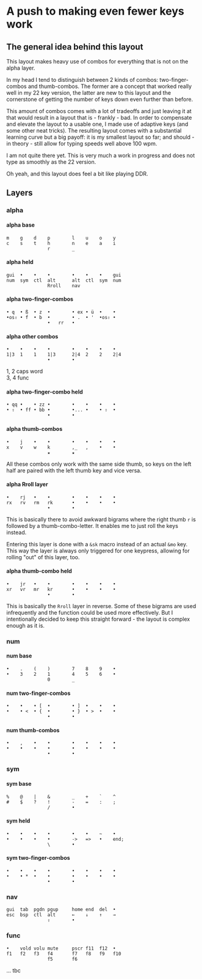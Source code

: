 # A push to making even fewer keys work
## The general idea behind this layout
This layout makes heavy use of combos for everything that is not on the alpha layer.

In my head I tend to distinguish between 2 kinds of combos: two-finger-combos and thumb-combos. The former are a concept that worked really well in my 22 key version, the latter are new to this layout and the cornerstone of getting the number of keys down even further than before.

This amount of combos comes with a lot of tradeoffs and just leaving it at that would result in a layout that is - frankly - bad. In order to compensate and elevate the layout to a usable one, I made use of adaptive keys (and some other neat tricks). The resulting layout comes with a substantial learning curve but a big payoff: it is my smallest layout so far; and should - in theory - still allow for typing speeds well above 100 wpm.

I am not quite there yet. This is very much a work in progress and does not type as smoothly as the 22 version.

Oh yeah, and this layout does feel a bit like playing DDR. 

## Layers
### alpha
#### alpha base
```
m    g    d    p        l    u    o    y
c    s    t    h        n    e    a    i
               r        _
```

#### alpha held
```
gui  •    •    •        •    •    •    gui
num  sym  ctl  alt      alt  ctl  sym  num
               Rroll    nav
```

#### alpha two-finger-combos
```
• q  • ß  • z  •        • ex • ü  •    •
•os⇧ • f  • b  •        • .  • '  •os⇧ •
               •   rr   •
```

#### alpha other combos
```
•    •    •    •        •    •    •    •
1|3  1    1    1|3      2|4  2    2    2|4
               •        •
```
1, 2 caps word\
3, 4 func

#### alpha two-finger-combo held
```
• qq •    • zz •        •    •    •    •
• ⇧  • ff • bb •        •... •    • ⇧  •
               •        •
```

#### alpha thumb-combos
```
•    j    •    •        •    •    •    • 
x    v    w    k        ,_   ,    •    •
               ★        ★
```
All these combos only work with the same side thumb, so keys on the left half are paired with the left thumb key and vice versa.

#### alpha Rroll layer
```
•    rj   •    •        •    •    •    •
rx   rv   rm   rk       •    •    •    •
               •        •
```
This is basically there to avoid awkward bigrams where the right thumb `r` is followed by a thumb-combo-letter. It enables me to just roll the keys instead.

Entering this layer is done with a `&sk` macro instead of an actual `&mo` key. This way the layer is always only triggered for one keypress, allowing for rolling "out" of this layer, too.

#### alpha thumb-combo held
```
•    jr   •    •        •    •    •    •
xr   vr   mr   kr       •    •    •    •
               •        •
```
This is basically the `Rroll` layer in reverse. Some of these bigrams are used infrequently and the function could be used more effectively. But I intentionally decided to keep this straight forward - the layout is complex enough as it is.

### num
#### num base
```
•    .    (    )        7    8    9    •
•    3    2    1        4    5    6    •
               0        _
```
#### num two-finger-combos
```
•    •    • [  •        • ]  •    •    •
•    • <  • {  •        • }  • >  •    •
               •        •
```

#### num thumb-combos
```
•    ,    •    •        •    •    •    •
•    •    •    •        •    •    •    •
               •        •
```

### sym
#### sym base
```
%    @    |    &        _    +    `    ^
#    $    ?    !        -    =    :    ;
               /        •
```
#### sym held
```
•    •    •    •        •    •    ~    •  
•    •    •    •        ->   =>   •    end;
               \        •
```
#### sym two-finger-combos
```
•    •    •    •        •    •    •    •
•    • *  •    •        •    •    •    •
               •        •
```

### nav
```
gui  tab  pgdn pgup     home end  del  •
esc  bsp  ctl  alt      ←    ↓    ↑    →
               ⇧        •
```

### func
```
•    vold volu mute     pscr f11  f12  •
f1   f2   f3   f4       f7   f8   f9   f10
               f5       f6
```

...
tbc
